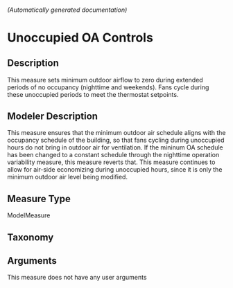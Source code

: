 

###### (Automatically generated documentation)

# Unoccupied OA Controls

## Description
This measure sets minimum outdoor airflow to zero during extended periods of no occupancy (nighttime and weekends). Fans cycle during these unoccupied periods to meet the thermostat setpoints.

## Modeler Description
This measure ensures that the minimum outdoor air schedule aligns with the occupancy schedule of the building, so that fans cycling during unoccupied hours do not bring in outdoor air for ventilation. If the mininum OA schedule has been changed to a constant schedule through the nighttime operation variability measure, this measure reverts that. This measure continues to allow for air-side economizing during unoccupied hours, since it is only the minimum outdoor air level being modified.

## Measure Type
ModelMeasure

## Taxonomy


## Arguments




This measure does not have any user arguments



